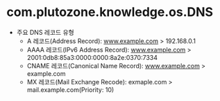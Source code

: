 # com.plutozone.knowledge.os.DNS


- 주요 DNS 레코드 유형
	- A 레코드(Address Record): www.example.com	> 192.168.0.1
	- AAAA 레코드(IPv6 Address Record): www.example.com	> 2001:0db8:85a3:0000:0000:8a2e:0370:7334
	- CNAME 레코드(Canonical Name Record): www.example.com > example.com
	- MX 레코드(Mail Exchange Recode): exmaple.com > mail.example.com(Priority: 10)
